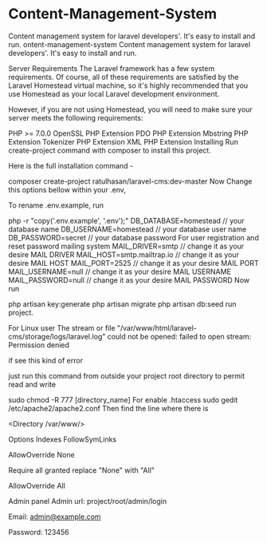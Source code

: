 # Content-Management-System
Content management system for laravel developers'. It's easy to install and run.
ontent-management-system
Content management system for laravel developers'. It's easy to install and run.

Server Requirements
The Laravel framework has a few system requirements. Of course, all of these requirements are satisfied by the Laravel Homestead virtual machine, so it's highly recommended that you use Homestead as your local Laravel development environment.

However, if you are not using Homestead, you will need to make sure your server meets the following requirements:

PHP >= 7.0.0
OpenSSL PHP Extension
PDO PHP Extension
Mbstring PHP Extension
Tokenizer PHP Extension
XML PHP Extension
Installing
Run create-project command with composer to install this project.

Here is the full installation command -

composer create-project ratulhasan/laravel-cms:dev-master
Now Change this options bellow within your .env,

To rename .env.example, run

php -r "copy('.env.example', '.env');"
DB_DATABASE=homestead // your database name 
DB_USERNAME=homestead // your database user name 
DB_PASSWORD=secret // your database password 
For user registration and reset password mailing system
MAIL_DRIVER=smtp // change it as your desire MAIL DRIVER
MAIL_HOST=smtp.mailtrap.io // change it as your desire MAIL HOST
MAIL_PORT=2525 // change it as your desire MAIL PORT
MAIL_USERNAME=null // change it as your desire MAIL USERNAME
MAIL_PASSWORD=null // change it as your desire MAIL PASSWORD
Now run

php artisan key:generate
php artisan migrate
php artisan db:seed
run project.

For Linux user
The stream or file "/var/www/html/laravel-cms/storage/logs/laravel.log" could not be opened: failed to open stream: Permission denied

if see this kind of error

just run this command from outside your project root directory to permit read and write

sudo chmod -R 777 [directory_name]
For enable .htaccess
sudo gedit /etc/apache2/apache2.conf
Then find the line where there is

<Directory /var/www/>

 Options Indexes FollowSymLinks
 
 AllowOverride None
 
 Require all granted
replace "None" with "All"

AllowOverride All

Admin panel
Admin url: project/root/admin/login

Email: admin@example.com

Password: 123456
